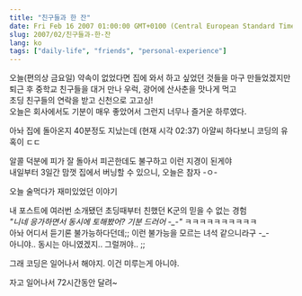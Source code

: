 ```yaml
---
title: "친구들과 한 잔"
date: Fri Feb 16 2007 01:00:00 GMT+0100 (Central European Standard Time)
slug: 2007/02/친구들과-한-잔
lang: ko
tags: ["daily-life", "friends", "personal-experience"]
---
```


오늘(편의상 금요일) 약속이 없었다면 집에 와서 하고 싶었던 것들을 마구 만들었겠지만  
퇴근 후 중학교 친구들을 대거 만나 우럭, 광어에 산사춘을 맛나게 먹고   
초딩 친구들의 연락을 받고 신천으로 고고싱!   
오늘은 회사에서도 기분이 매우 좋았어서 그런지 너무나 즐거운 하루였다.

아놔 집에 돌아온지 40분정도 지났는데 (현재 시각 02:37) 아얄씨 하다보니 코딩의 유혹이 ㄷㄷ  

알콜 덕분에 피가 잘 돌아서 피곤한데도 불구하고 이런 지경이 된게야  
내일부터 3일간 맘껏 집에서 버닝할 수 있으니, 오늘은 참자 -ㅇ-

오늘 술먹다가 재미있었던 이야기

내 포스트에 여러번 소개됐던 초딩때부터 친했던 K군의 믿을 수 없는 경험  
*"니네 응가하면서 동시에 토해봤어? 기분 드러어 -_-"* ㅋㅋㅋㅋㅋㅋㅋㅋㅋㅋ  
아놔 어디서 듣기론 불가능하다던데;; 이런 불가능을 모르는 녀석 같으니라구 -_-  
아니야.. 동시는 아니였겠지.. 그럴꺼야.. ;;

그래 코딩은 일어나서 해야지. 이건 미루는게 아니야.

자고 일어나서 72시간동안 달려~
